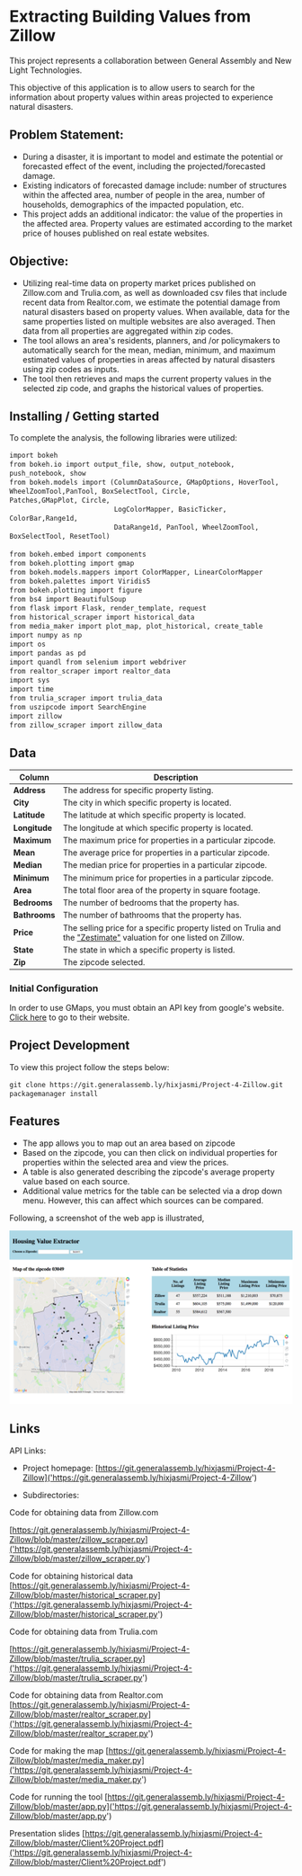 
# Extracting Building Values from Zillow
This project represents a collaboration between General Assembly and New Light Technologies.

This objective of this application is to allow users to search for the information about property values within areas projected to experience natural disasters.

## Problem Statement:

- During a disaster, it is important to model and estimate the potential or forecasted effect of the event, including the projected/forecasted damage.
- Existing indicators of forecasted damage include: number of structures within the affected area, number of people in the area, number of households, demographics of the impacted population, etc.
- This project adds an additional indicator: the value of the properties in the affected area. Property values are estimated according to the market price of houses published on real estate websites.
 
## Objective:
- Utilizing real-time data on property market prices published on  Zillow.com and Trulia.com, as well as downloaded csv files that include recent data from Realtor.com, we estimate the potential damage from natural disasters based on property values.  When available, data for the same properties listed on multiple websites are also averaged. Then data from all properties are aggregated within zip codes. 
- The tool allows an area's residents, planners, and /or policymakers to automatically search for the mean, median, minimum, and maximum estimated values of properties in areas affected by natural disasters using zip codes as inputs.
- The tool then retrieves and maps the current property values in the selected zip code, and graphs the historical values of properties.

## Installing / Getting started

To complete the analysis, the following libraries were utilized:

```shell
import bokeh
from bokeh.io import output_file, show, output_notebook, push_notebook, show
from bokeh.models import (ColumnDataSource, GMapOptions, HoverTool, 							   WheelZoomTool,PanTool, BoxSelectTool, Circle, 							   Patches,GMapPlot, Circle,
                          LogColorMapper, BasicTicker, ColorBar,Range1d,
                          DataRange1d, PanTool, WheelZoomTool, 								BoxSelectTool, ResetTool)
                          
from bokeh.embed import components
from bokeh.plotting import gmap
from bokeh.models.mappers import ColorMapper, LinearColorMapper
from bokeh.palettes import Viridis5
from bokeh.plotting import figure
from bs4 import BeautifulSoup
from flask import Flask, render_template, request
from historical_scraper import historical_data
from media_maker import plot_map, plot_historical, create_table
import numpy as np 
import os
import pandas as pd
import quandl from selenium import webdriver
from realtor_scraper import realtor_data
import sys
import time
from trulia_scraper import trulia_data
from uszipcode import SearchEngine
import zillow
from zillow_scraper import zillow_data 
```

## Data

| Column | Description |
| --- | --- |
| **Address** | The address for specific property listing. |
| **City** | The city in which specific property is located. |
| **Latitude** | The latitude at which specific property is located. |
| **Longitude** | The longitude at which specific property is located. |
| **Maximum** | The maximum price for properties in a particular zipcode.|
| **Mean** | The average price for properties in a particular zipcode. |
| **Median** | The median price for properties in a particular zipcode.|
| **Minimum** | The minimum price for properties in a particular zipcode.|
| **Area** | The total floor area of the property in square footage. |
| **Bedrooms** | The number of bedrooms that the property has. |
| **Bathrooms** | The number of bathrooms that the property has. |
| **Price** | The selling price for a specific property listed on Trulia and the ["Zestimate"](https://www.zillow.com/zestimate/) valuation for one listed on Zillow.|
| **State** | The state in which a specific property is listed. |
| **Zip** | The zipcode selected.|
 

### Initial Configuration

In order to use GMaps, you must obtain an API key from google's website. [Click here](https://developers.google.com/maps/documentation/javascript/tutorial) to go to their website.

## Project Development

To view this project follow the steps below:

```shell
git clone https://git.generalassemb.ly/hixjasmi/Project-4-Zillow.git
packagemanager install
```
 

## Features
 
* The app allows you to map out an area based on zipcode<br>
* Based on the zipcode, you can then click on individual properties for properties within the selected area and view the prices. <br> 
* A table is also generated describing the zipcode's average property value based on each source.<br>
* Additional value metrics for the table can be selected via a drop down menu. However, this can affect which sources can be compared.<br>

Following, a screenshot of the web app is illustrated,

![](./Screenshot.png)
 

## Links

API Links: 

- Project homepage: [https://git.generalassemb.ly/hixjasmi/Project-4-Zillow]('https://git.generalassemb.ly/hixjasmi/Project-4-Zillow') 
 

- Subdirectories:

Code for obtaining data from Zillow.com

[https://git.generalassemb.ly/hixjasmi/Project-4-Zillow/blob/master/zillow_scraper.py]('https://git.generalassemb.ly/hixjasmi/Project-4-Zillow/blob/master/zillow_scraper.py')

Code for obtaining historical data
[https://git.generalassemb.ly/hixjasmi/Project-4-Zillow/blob/master/historical_scraper.py]('https://git.generalassemb.ly/hixjasmi/Project-4-Zillow/blob/master/historical_scraper.py')

Code for obtaining data from Trulia.com

[https://git.generalassemb.ly/hixjasmi/Project-4-Zillow/blob/master/trulia_scraper.py]('https://git.generalassemb.ly/hixjasmi/Project-4-Zillow/blob/master/trulia_scraper.py')

Code for obtaining data from Realtor.com
[https://git.generalassemb.ly/hixjasmi/Project-4-Zillow/blob/master/realtor_scraper.py]('https://git.generalassemb.ly/hixjasmi/Project-4-Zillow/blob/master/realtor_scraper.py')

Code for making the map
[https://git.generalassemb.ly/hixjasmi/Project-4-Zillow/blob/master/media_maker.py]('https://git.generalassemb.ly/hixjasmi/Project-4-Zillow/blob/master/media_maker.py')

Code for running the tool
[https://git.generalassemb.ly/hixjasmi/Project-4-Zillow/blob/master/app.py]('https://git.generalassemb.ly/hixjasmi/Project-4-Zillow/blob/master/app.py')

Presentation slides
[https://git.generalassemb.ly/hixjasmi/Project-4-Zillow/blob/master/Client%20Project.pdf]('https://git.generalassemb.ly/hixjasmi/Project-4-Zillow/blob/master/Client%20Project.pdf')
